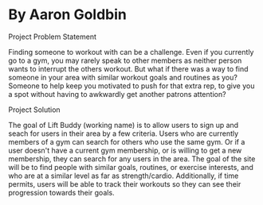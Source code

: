 # By Aaron Goldbin


Project Problem Statement

Finding someone to workout with can be a challenge. Even if you currently go to 
a gym, you may rarely speak to other members as neither person wants to 
interrupt the others workout. But what if there was a way to find someone in
your area with similar workout goals and routines as you? Someone to help keep
you motivated to push for that extra rep, to give you a spot without having to
awkwardly get another patrons attention?



Project Solution

The goal of Lift Buddy (working name) is to allow users to sign up and
seach for users in their area by a few criteria. Users who are currently 
members of a gym can search for others who use the same gym. Or if a user
doesn't have a current gym membership, or is willing to get a new membership, 
they can search for any users in the area. The goal of the site will be to
find people with similar goals, routines, or exercise interests, and who are
at a similar level as far as strength/cardio. Additionally, if time permits, 
users will be able to track their workouts so they can see their progression
towards their goals.
